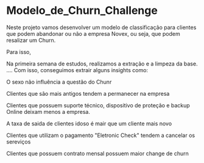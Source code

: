 # Modelo_de_Churn_Challenge

Neste projeto vamos desenvolver um modelo de classificação para clientes que podem abandonar ou não a empresa Novex, ou seja, que podem resalizar um Churn.

Para isso, 

Na primeira semana de estudos, realizamos a extração e a limpeza da base. .... Com isso, conseguimos  extrair alguns insights como:

  O sexo não influência a questão do Chunr

  Clientes que são mais antigos tendem a permanecer na empresa

  Clientes que possuem suporte técnico, dispositivo de proteção e backup Online deixam menos a empresa.

  A taxa de saida de clientes idoso é mair que um cliente mais novo

  Clientes que utilizam o pagamento "Eletronic Check" tendem a cancelar os sereviços

  Clientes que possuem contrato mensal possuem maior change de churn
